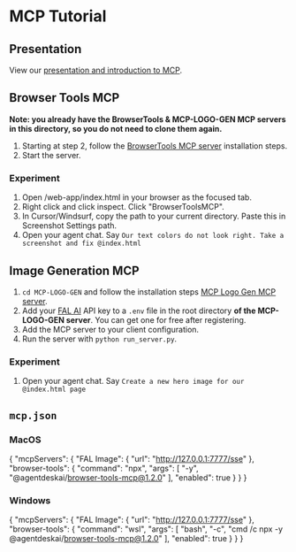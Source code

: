# MCP Tutorial

## Presentation

View our [presentation and introduction to MCP](https://docs.google.com/presentation/d/1eIESGdMSsXOcNXoi4T3xpxMheVAizenhX2gB9jb9jgE/edit?usp=sharing).

## Browser Tools MCP

**Note: you already have the BrowserTools & MCP-LOGO-GEN MCP servers in this directory, so you do not need to clone them again.**

1. Starting at step 2, follow the [BrowserTools MCP server](https://browsertools.agentdesk.ai/installation) installation steps.
2. Start the server.

### Experiment

1. Open /web-app/index.html in your browser as the focused tab.
2. Right click and click inspect. Click "BrowserToolsMCP".
3. In Cursor/Windsurf, copy the path to your current directory. Paste this in Screenshot Settings path.
4. Open your agent chat. Say `Our text colors do not look right. Take a screenshot and fix @index.html`

## Image Generation MCP

1. `cd MCP-LOGO-GEN` and follow the installation steps [MCP Logo Gen MCP server](https://github.com/sshtunnelvision/mcp-logo-gen).
2. Add your [FAL AI](https://fal.ai/) API key to a `.env` file in the root directory **of the MCP-LOGO-GEN server**. You can get one for free after registering.
3. Add the MCP server to your client configuration.
4. Run the server with `python run_server.py`.

### Experiment

1. Open your agent chat. Say `Create a new hero image for our @index.html page`

## `mcp.json`

### MacOS

{
  "mcpServers": {
    "FAL Image": {
      "url": "<http://127.0.0.1:7777/sse>"
    },
    "browser-tools": {
      "command": "npx",
      "args": [
        "-y",
        "@agentdeskai/browser-tools-mcp@1.2.0"
      ],
      "enabled": true
    }
  }
}

### Windows

{
  "mcpServers": {
    "FAL Image": {
      "url": "<http://127.0.0.1:7777/sse>"
    },
    "browser-tools": {
      "command": "wsl",
      "args": [
        "bash",
        "-c",
        "cmd /c npx -y @agentdeskai/browser-tools-mcp@1.2.0"
      ],
      "enabled": true
    }
  }
}
